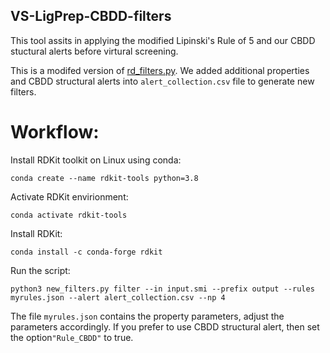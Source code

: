 ## VS-LigPrep-CBDD-filters
This tool assits in applying the modified Lipinski's Rule of 5 and our CBDD stuctural alerts before virtural screening.

This is a modifed version of [rd_filters.py](https://github.com/PatWalters/rd_filters/tree/master/rd_filters). We added additional properties and CBDD structural alerts into `alert_collection.csv` file to generate new filters.

# Workflow:
Install RDKit toolkit on Linux using conda:

```
conda create --name rdkit-tools python=3.8
```

Activate RDKit envirionment:
```
conda activate rdkit-tools
```

Install RDKit:
```
conda install -c conda-forge rdkit
```

Run the script:
```
python3 new_filters.py filter --in input.smi --prefix output --rules myrules.json --alert alert_collection.csv --np 4
```

The file `myrules.json` contains the property parameters, adjust the parameters accordingly. If you prefer to use CBDD structural alert, then set the option`"Rule_CBDD"` to true.

